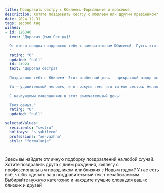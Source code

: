 ```yaml
---
title: Поздравить сестру с Юбилеем. Формальное и красивое
description: Хотите поздравить сестру с Юбилеем или другим праздником? Наш ИИ создаст незабываемое поздравление, а вы обязательно выделитесь среди других.  
date: 2024-12-31
tags: second tag
wishes:
- id: 126340
  text: "Дорогая [Имя Сестры]!
  
  От всего сердца поздравляю тебя с замечательным Юбилеем!  Пусть этот день станет ярким воспоминанием, наполненным радостью, теплом и любовью близких людей. Желаю тебе крепкого здоровья, неиссякаемой энергии, исполнения самых заветных желаний и  многих счастливых лет жизни, полных ярких событий и незабываемых впечатлений.  Счастья, благополучия и всего самого наилучшего!
  "
  rating: "0"
  updated: "null"
- id: 34923
  text: "Дорогая сестра!
  
  Поздравляю тебя с Юбилеем! Этот особенный день — прекрасный повод остановиться и оглянуться назад, вспомнить все достижения и радости, которые наполнили твою жизнь. Пусть впереди тебя ждут только светлые перспективы и новые свершения!
  
  Ты — удивительный человек, и я горжусь тем, что ты моя сестра. Желаю здоровья, счастья, любви и вдохновения на каждом шагу. Пусть каждый день приносит только положительные эмоции, а рядом будут надежные и верные люди.
  
  С наилучшими пожеланиями в этот замечательный день!
  
  Твоя семья."
  rating: "0"
  updated: "null"

selectedValues:
  recipients: "sestru"
  holidays: "s-yubileem"
  professions: "ne-vazhno"
  style: "formalnoje"

---
```


Здесь вы найдете отличную подборку поздравлений на любой случай.
Хотите поздравить друга с днём рождения, коллегу с профессиональным праздником или близких с Новым годом? У нас есть всё, чтобы сделать ваш поздравительный текст незабываемым. Выбирайте нужную категорию и находите лучшие слова для ваших близких и друзей!
